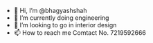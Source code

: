 - 👋 Hi, I’m @bhagyashshah
- 🌱 I’m currently doing engineering 
- 💞️ I’m looking to go in interior design
- 📫 How to reach me  Comtact No. 7219592666

<!---
bhagyashshah/bhagyashshah is a ✨ special ✨ repository because its `README.md` (this file) appears on your GitHub profile.
You can click the Preview link to take a look at your changes.
--->
